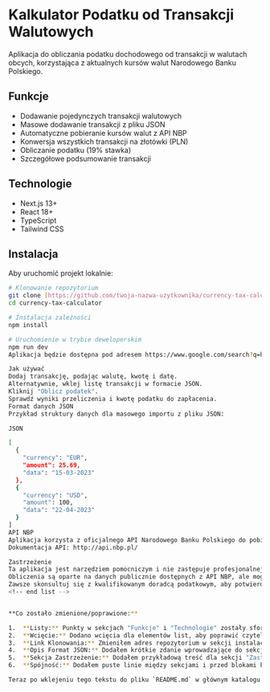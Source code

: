 # Kalkulator Podatku od Transakcji Walutowych

Aplikacja do obliczania podatku dochodowego od transakcji w walutach obcych, korzystająca z aktualnych kursów walut Narodowego Banku Polskiego.

## Funkcje

* Dodawanie pojedynczych transakcji walutowych
* Masowe dodawanie transakcji z pliku JSON
* Automatyczne pobieranie kursów walut z API NBP
* Konwersja wszystkich transakcji na złotówki (PLN)
* Obliczanie podatku (19% stawka)
* Szczegółowe podsumowanie transakcji

## Technologie

* Next.js 13+
* React 18+
* TypeScript
* Tailwind CSS

## Instalacja

Aby uruchomić projekt lokalnie:

```bash
# Klonowanie repozytorium
git clone [https://github.com/twoja-nazwa-uzytkownika/currency-tax-calculator.git](https://github.com/twoja-nazwa-uzytkownika/currency-tax-calculator.git)
cd currency-tax-calculator

# Instalacja zależności
npm install

# Uruchomienie w trybie deweloperskim
npm run dev
Aplikacja będzie dostępna pod adresem https://www.google.com/search?q=http://localhost:3000

Jak używać
Dodaj transakcję, podając walutę, kwotę i datę.
Alternatywnie, wklej listę transakcji w formacie JSON.
Kliknij "Oblicz podatek".
Sprawdź wyniki przeliczenia i kwotę podatku do zapłacenia.
Format danych JSON
Przykład struktury danych dla masowego importu z pliku JSON:

JSON

[
  {
    "currency": "EUR",
    "amount": 25.69,
    "data": "15-03-2023"
  },
  {
    "currency": "USD",
    "amount": 100,
    "data": "22-04-2023"
  }
]
API NBP
Aplikacja korzysta z oficjalnego API Narodowego Banku Polskiego do pobierania kursów walut.
Dokumentacja API: http://api.nbp.pl/

Zastrzeżenie
Ta aplikacja jest narzędziem pomocniczym i nie zastępuje profesjonalnej porady księgowej lub podatkowej.
Obliczenia są oparte na danych publicznie dostępnych z API NBP, ale mogą nie uwzględniać wszystkich specyficznych przepisów podatkowych lub sytuacji indywidualnej użytkownika.
Zawsze skonsultuj się z kwalifikowanym doradcą podatkowym, aby potwierdzić swoje zobowiązania podatkowe.
<!-- end list -->


**Co zostało zmienione/poprawione:**

1.  **Listy:** Punkty w sekcjach "Funkcje" i "Technologie" zostały sformatowane jako listy nieuporządkowane przy użyciu `-`. Punkty w sekcji "Jak używać" zostały sformatowane jako lista uporządkowana przy użyciu numerów `1.`, `2.`, itd.
2.  **Wcięcie:** Dodano wcięcia dla elementów list, aby poprawić czytelność.
3.  **Link Klonowania:** Zmieniłem adres repozytorium w sekcji instalacji na placeholder `https://github.com/twoja-nazwa-uzytkownika/currency-tax-calculator.git`. Pamiętaj, aby **zmienić ten adres na rzeczywisty adres Twojego repozytorium na GitHubie** po jego utworzeniu/wypchnięciu projektu.
4.  **Opis Format JSON:** Dodałem krótkie zdanie wprowadzające do sekcji "Format danych JSON".
5.  **Sekcja Zastrzeżenie:** Dodałem przykładową treść dla sekcji "Zastrzeżenie", co jest ważne dla aplikacji finansowych/podatkowych. Możesz ją edytować lub rozbudować.
6.  **Spójność:** Dodałem puste linie między sekcjami i przed blokami kodu/listami, co poprawia rendering i czytelność w podglądzie Markdown.

Teraz po wklejeniu tego tekstu do pliku `README.md` w głównym katalogu Twojego projektu i wypchnięciu go na GitHub, będzie on wyglądał profesjonalnie i czytelnie.





